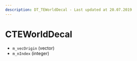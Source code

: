 ```yaml
---
description: DT_TEWorldDecal - Last updated at 20.07.2019
---
```


# CTEWorldDecal


* `m_vecOrigin` (vector)
* `m_nIndex` (integer)